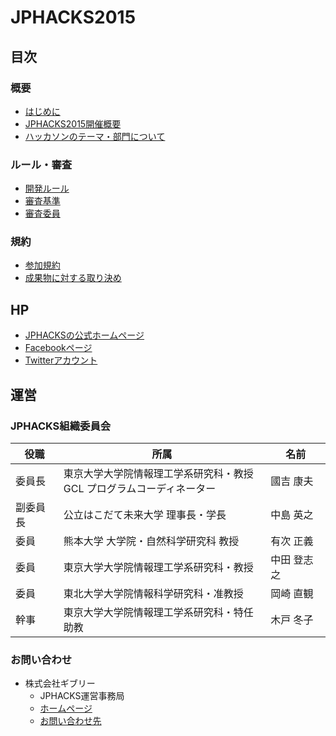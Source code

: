 # JPHACKS2015
## 目次
### 概要
- [はじめに](documents/first.md)
- [JPHACKS2015開催概要](documents/abstract.md)
- [ハッカソンのテーマ・部門について](documents/theme.md)

### ルール・審査
- [開発ルール](documents/rule.md)
- [審査基準](documents/criteria.md)
- [審査委員](documents/judges.md)

### 規約
- [参加規約](documents/terms.md)
- [成果物に対する取り決め](documents/products.md)

## HP
- [JPHACKSの公式ホームページ](https://jphacks.com)
- [Facebookページ](https://facebook.com/jphacks)
- [Twitterアカウント](https://twitter.com/japanhacks)

## 運営
### JPHACKS組織委員会
|役職|所属|名前|
|---|---|---|
|委員長|東京大学大学院情報理工学系研究科・教授<br>GCL プログラムコーディネーター|國吉 康夫|
|副委員長|公立はこだて未来大学 理事長・学長|中島 英之|
|委員|熊本大学 大学院・自然科学研究科 教授|有次 正義|
|委員|東京大学大学院情報理工学系研究科・教授 |中田 登志之|
|委員|東北大学大学院情報科学研究科・准教授|岡崎 直観|
|幹事|東京大学大学院情報理工学系研究科・特任助教|木戸 冬子|

### お問い合わせ
- 株式会社ギブリー
  - JPHACKS運営事務局
  - [ホームページ](https://givery.co.jp)
  - [お問い合わせ先](https://givery.co.jp/contact/)
